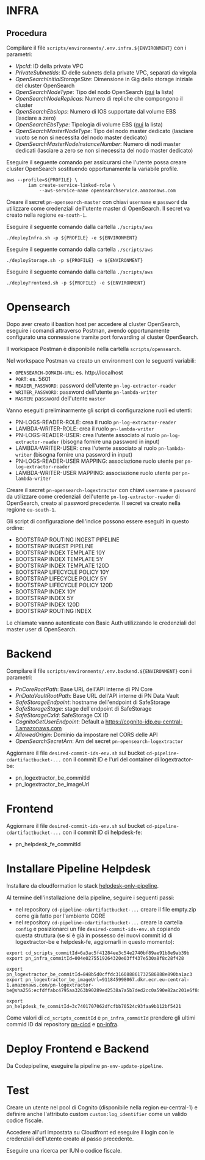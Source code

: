 # INFRA
## Procedura

Compilare il file `scripts/environments/.env.infra.${ENVIRONMENT}` con i parametri:
- *VpcId*: ID della private VPC
- *PrivateSubnetIds*: ID delle subnets della private VPC, separati da virgola
- *OpenSearchInitialStorageSize*: Dimensione in Gig dello storage iniziale del cluster OpenSearch
- *OpenSearchNodeType*: Tipo del nodo OpenSearch ([qui](https://docs.aws.amazon.com/opensearch-service/latest/developerguide/supported-instance-types.html) la lista)
- *OpenSearchNodeReplicas*: Numero di repliche che compongono il cluster
- *OpenSearchEbsIops*: Numero di IOS supportate dal volume EBS (lasciare a zero)
- *OpenSearchEbsType*: Tipologia di volume EBS ([qui](https://docs.aws.amazon.com/AWSEC2/latest/UserGuide/ebs-volume-types.html) la lista)
- *OpenSearchMasterNodeType*: Tipo del nodo master dedicato (lasciare vuoto se non si necessita del nodo master dedicato)
- *OpenSearchMasterNodeInstanceNumber*: Numero di nodi master dedicati (lasciare a zero se non si necessita del nodo master dedicato)

Eseguire il seguente comando per assicurarsi che l'utente possa creare cluster OpenSearch sostituendo opportunamente la variabile profile. 

```
aws --profile=${PROFILE} \
        iam create-service-linked-role \
            --aws-service-name opensearchservice.amazonaws.com
```

Creare il secret `pn-opensearch-master` con chiavi `username` e `password` da utilizzare come credenziali dell'utente master di OpenSearch. Il secret va creato nella regione `eu-south-1`.


Eseguire il seguente comando dalla cartella `./scripts/aws`

`./deployInfra.sh -p ${PROFILE} -e ${ENVIRONMENT}`

Eseguire il seguente comando dalla cartella `./scripts/aws`

`./deployStorage.sh -p ${PROFILE} -e ${ENVIRONMENT}`

Eseguire il seguente comando dalla cartella `./scripts/aws`

`./deployFrontend.sh -p ${PROFILE} -e ${ENVIRONMENT}`

# Opensearch
Dopo aver creato il bastion host per accedere al cluster OpenSearch, eseguire i comandi attraverso Postman, avendo opportunamente configurato una connessione tramite port forwarding al cluster OpenSearch.

Il workspace Postman è disponibile nella cartella `scripts/opensearch`.

Nel workspace Postman va creato un environment con le seguenti variabili:
- `OPENSEARCH-DOMAIN-URL`: es. http://localhost
- `PORT`: es. 5601
- `READER_PASSWORD`: password dell'utente `pn-log-extractor-reader` 
- `WRITER_PASSWORD`: password dell'utente `pn-lambda-writer` 
- `MASTER`: password dell'utente `master`

Vanno eseguiti preliminarmente gli script di configurazione ruoli ed utenti:
- PN-LOGS-READER-ROLE: crea il ruolo `pn-log-extractor-reader`
- LAMBDA-WRITER-ROLE: crea il ruolo `pn-lambda-writer`
- PN-LOGS-READER-USER: crea l'utente associato al ruolo `pn-log-extractor-reader` (bisogna fornire una password in input)
- LAMBDA-WRITER-USER: crea l'utente associato al ruolo `pn-lambda-writer` (bisogna fornire una password in input)
- PN-LOGS-READER-USER MAPPING: associazione ruolo utente per `pn-log-extractor-reader`
- LAMBDA-WRITER-USER MAPPING: associazione ruolo utente per `pn-lambda-writer`

Creare il secret `pn-opensearch-logextractor` con chiavi `username` e `password` da utilizzare come credenziali dell'utente `pn-log-extractor-reader` di OpenSearch, creato al password precedente. Il secret va creato nella regione `eu-south-1`.

Gli script di configurazione dell'indice possono essere eseguiti in questo ordine:
- BOOTSTRAP ROUTING INGEST PIPELINE
- BOOTSTRAP INGEST PIPELINE
- BOOTSTRAP INDEX TEMPLATE 10Y
- BOOTSTRAP INDEX TEMPLATE 5Y
- BOOTSTRAP INDEX TEMPLATE 120D
- BOOTSTRAP LIFECYCLE POLICY 10Y
- BOOTSTRAP LIFECYCLE POLICY 5Y
- BOOTSTRAP LIFECYCLE POLICY 120D
- BOOTSTRAP INDEX 10Y
- BOOTSTRAP INDEX 5Y
- BOOTSTRAP INDEX 120D
- BOOTSTRAP ROUTING INDEX

Le chiamate vanno autenticate con Basic Auth utilizzando le credenziali del master user di OpenSearch.

# Backend

Compilare il file `scripts/environments/.env.backend.${ENVIRONMENT}` con i parametri:
- *PnCoreRootPath*: Base URL dell'API interne di PN Core
- *PnDataVaultRootPath*: Base URL dell'API interne di PN Data Vault
- *SafeStorageEndpoint*: hostname dell'endpoint di SafeStorage
- *SafeStorageStage*: stage dell'endpoint di SafeStorage
- *SafeStorageCxId*: SafeStorage CX ID
- *CognitoGetUserEndpoint*: Default a https://cognito-idp.eu-central-1.amazonaws.com
- *AllowedOrigin*: Dominio da impostare nel CORS delle API
- *OpenSearchSecretArn*: Arn del secret `pn-opensearch-logextractor` 

Aggiornare il file `desired-commit-ids-env.sh` sul bucket `cd-pipeline-cdartifactbucket-...` con il commit ID e l'url del container di logextractor-be:
- pn_logextractor_be_commitId
- pn_logextractor_be_imageUrl

# Frontend
Aggiornare il file `desired-commit-ids-env.sh` sul bucket `cd-pipeline-cdartifactbucket-...` con il commit ID di helpdesk-fe:
- pn_helpdesk_fe_commitId

# Installare Pipeline Helpdesk
Installare da cloudformation lo stack [helpdesk-only-pipeline](https://github.com/pagopa/pn-cicd/blob/main/cd-cli/cnf-templates/helpdesk-only-pipeline.yaml).

Al termine dell'installazione della pipeline, seguire i seguenti passi:
- nel repository  `cd-pipeline-cdartifactbucket-...` creare il file empty.zip come già fatto per l'ambiente CORE
- nel repository  `cd-pipeline-cdartifactbucket-...` creare la cartella `config` e posizionarci un file `desired-commit-ids-env.sh` copiando questa struttura (se si è già in possesso dei nuovi commit id di logextractor-be e helpdesk-fe, aggiornarli in questo momento):
```
export cd_scripts_commitId=6a3ac5f41284ee3c54e2740bf89ae91b8e9ab39b
export pn_infra_commitId=004e0275519264320e03ff437e530a8f8c28f428

export pn_logextractor_be_commitId=848b5d0cffdc316088861732586888e890ba1ac3
export pn_logextractor_be_imageUrl=911845998067.dkr.ecr.eu-central-1.amazonaws.com/pn-logextractor-be@sha256:ecfdffabc4795aa3263b90289ed2538a7a5b7ded2cc0a590e82ac201e6f8dd41

export pn_helpdesk_fe_commitId=3c7401707062dfcfbb70524c93faa9b112bf5421
```

Come valori di `cd_scripts_commitId` e `pn_infra_commitId` prendere gli ultimi commid ID dai repository [pn-cicd](https://github.com/pagopa/pn-cicd) e [pn-infra](https://github.com/pagopa/pn-infra).

# Deploy Frontend e Backend
Da Codepipeline, eseguire la pipeline `pn-env-update-pipeline`.

# Test
Creare un utente nel pool di Cognito (disponibile nella region eu-central-1) e definire anche l'attributo custom `custom:log_identifier` come un valido codice fiscale.

Accedere all'url impostata su Cloudfront ed eseguire il login con le credenziali dell'utente creato al passo precedente.

Eseguire una ricerca per IUN o codice fiscale.